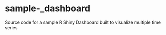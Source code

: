 # sample-_dashboard
Source code for a sample R Shiny Dashboard built to visualize multiple time series
